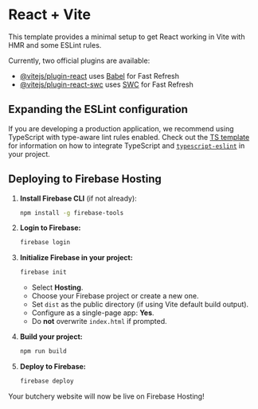 # React + Vite

This template provides a minimal setup to get React working in Vite with HMR and some ESLint rules.

Currently, two official plugins are available:

- [@vitejs/plugin-react](https://github.com/vitejs/vite-plugin-react/blob/main/packages/plugin-react) uses [Babel](https://babeljs.io/) for Fast Refresh
- [@vitejs/plugin-react-swc](https://github.com/vitejs/vite-plugin-react/blob/main/packages/plugin-react-swc) uses [SWC](https://swc.rs/) for Fast Refresh

## Expanding the ESLint configuration

If you are developing a production application, we recommend using TypeScript with type-aware lint rules enabled. Check out the [TS template](https://github.com/vitejs/vite/tree/main/packages/create-vite/template-react-ts) for information on how to integrate TypeScript and [`typescript-eslint`](https://typescript-eslint.io) in your project.

## Deploying to Firebase Hosting

1. **Install Firebase CLI** (if not already):
   ```bash
   npm install -g firebase-tools
   ```

2. **Login to Firebase:**
   ```bash
   firebase login
   ```

3. **Initialize Firebase in your project:**
   ```bash
   firebase init
   ```
   - Select **Hosting**.
   - Choose your Firebase project or create a new one.
   - Set `dist` as the public directory (if using Vite default build output).
   - Configure as a single-page app: **Yes**.
   - Do **not** overwrite `index.html` if prompted.

4. **Build your project:**
   ```bash
   npm run build
   ```

5. **Deploy to Firebase:**
   ```bash
   firebase deploy
   ```

Your butchery website will now be live on Firebase Hosting!
